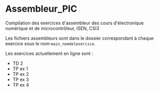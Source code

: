 ﻿# Assembleur_PIC

Compilation des exercices d'assembleur des cours d'électronique numérique et de microcontrôleur, ISEN, CSI3

Les fichiers assembleurs sont dans le dossier correspondant à chaque exercice sous le nom `main_nomdelexercice`.

Les exercices actuellement en ligne sont :
-  TD 2
-  TP ex 1
-  TP ex 2
-  TP ex 3
-  TP ex 4

